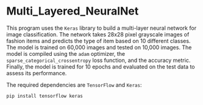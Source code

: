 # Multi_Layered_NeuralNet
This program uses the `Keras` library to build a multi-layer neural network for image classification. The network takes 28x28 pixel grayscale images of fashion items
and predicts the type of item based on 10 different classes. The model is trained on 60,000 images and tested on 10,000 images. The model is compiled using the `adam` 
optimizer, the `sparse_categorical_crossentropy` loss function, and the accuracy metric. Finally, the model is trained for 10 epochs and evaluated on the test data to assess
its performance.

The required dependencies are `TensorFlow` and `Keras`:

`pip install tensorflow keras`

